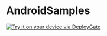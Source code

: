 # AndroidSamples

[<img src="https://dply.me/34eqz8/button/large" alt="Try it on your device via DeployGate">](https://dply.me/34eqz8#install)
